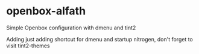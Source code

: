 # openbox-alfath
Simple Openbox configuration with dmenu and tint2

Adding just adding shortcut for dmenu and startup nitrogen, don't forget to visit tint2-themes
